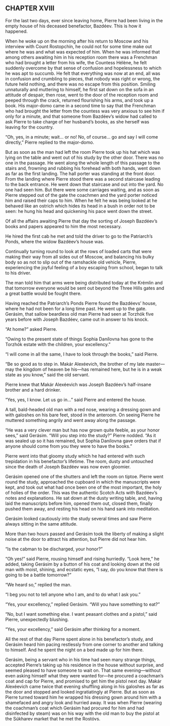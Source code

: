 ## CHAPTER XVIII

For the last two days, ever since leaving home, Pierre had been living
in the empty house of his deceased benefactor, Bazdéev. This is how it
happened.

When he woke up on the morning after his return to Moscow and his
interview with Count Rostopchín, he could not for some time make out
where he was and what was expected of him. When he was informed that
among others awaiting him in his reception room there was a Frenchman
who had brought a letter from his wife, the Countess Hélène, he felt
suddenly overcome by that sense of confusion and hopelessness to which
he was apt to succumb. He felt that everything was now at an end, all
was in confusion and crumbling to pieces, that nobody was right or
wrong, the future held nothing, and there was no escape from this
position. Smiling unnaturally and muttering to himself, he first sat
down on the sofa in an attitude of despair, then rose, went to the door
of the reception room and peeped through the crack, returned flourishing
his arms, and took up a book. His major-domo came in a second time to
say that the Frenchman who had brought the letter from the countess
was very anxious to see him if only for a minute, and that someone from
Bazdéev’s widow had called to ask Pierre to take charge of her husband’s
books, as she herself was leaving for the country.

“Oh, yes, in a minute; wait... or no! No, of course... go and say I will
come directly,” Pierre replied to the major-domo.

But as soon as the man had left the room Pierre took up his hat which
was lying on the table and went out of his study by the other door.
There was no one in the passage. He went along the whole length of this
passage to the stairs and, frowning and rubbing his forehead with
both hands, went down as far as the first landing. The hall porter was
standing at the front door. From the landing where Pierre stood there
was a second staircase leading to the back entrance. He went down that
staircase and out into the yard. No one had seen him. But there were
some carriages waiting, and as soon as Pierre stepped out of the gate
the coachmen and the yard porter noticed him and raised their caps to
him. When he felt he was being looked at he behaved like an ostrich
which hides its head in a bush in order not to be seen: he hung his head
and quickening his pace went down the street.

Of all the affairs awaiting Pierre that day the sorting of Joseph
Bazdéev’s books and papers appeared to him the most necessary.

He hired the first cab he met and told the driver to go to the
Patriarch’s Ponds, where the widow Bazdéev’s house was.

Continually turning round to look at the rows of loaded carts that were
making their way from all sides out of Moscow, and balancing his bulky
body so as not to slip out of the ramshackle old vehicle, Pierre,
experiencing the joyful feeling of a boy escaping from school, began to
talk to his driver.

The man told him that arms were being distributed today at the Krémlin
and that tomorrow everyone would be sent out beyond the Three Hills
gates and a great battle would be fought there.

Having reached the Patriarch’s Ponds Pierre found the Bazdéevs’ house,
where he had not been for a long time past. He went up to the gate.
Gerásim, that sallow beardless old man Pierre had seen at Torzhók five
years before with Joseph Bazdéev, came out in answer to his knock.

“At home?” asked Pierre.

“Owing to the present state of things Sophia Danílovna has gone to the
Torzhók estate with the children, your excellency.”

“I will come in all the same, I have to look through the books,” said
Pierre.

“Be so good as to step in. Makár Alexéevich, the brother of my late
master—may the kingdom of heaven be his—has remained here, but he is in
a weak state as you know,” said the old servant.

Pierre knew that Makár Alexéevich was Joseph Bazdéev’s half-insane
brother and a hard drinker.

“Yes, yes, I know. Let us go in...” said Pierre and entered the house.

A tall, bald-headed old man with a red nose, wearing a dressing gown and
with galoshes on his bare feet, stood in the anteroom. On seeing Pierre
he muttered something angrily and went away along the passage.

“He was a very clever man but has now grown quite feeble, as your honor
sees,” said Gerásim. “Will you step into the study?” Pierre nodded. “As
it was sealed up so it has remained, but Sophia Danílovna gave orders
that if anyone should come from you they were to have the books.”

Pierre went into that gloomy study which he had entered with such
trepidation in his benefactor’s lifetime. The room, dusty and untouched
since the death of Joseph Bazdéev was now even gloomier.

Gerásim opened one of the shutters and left the room on tiptoe. Pierre
went round the study, approached the cupboard in which the manuscripts
were kept, and took out what had once been one of the most important,
the holy of holies of the order. This was the authentic Scotch Acts
with Bazdéev’s notes and explanations. He sat down at the dusty writing
table, and, having laid the manuscripts before him, opened them out,
closed them, finally pushed them away, and resting his head on his hand
sank into meditation.

Gerásim looked cautiously into the study several times and saw Pierre
always sitting in the same attitude.

More than two hours passed and Gerásim took the liberty of making a
slight noise at the door to attract his attention, but Pierre did not
hear him.

“Is the cabman to be discharged, your honor?”

“Oh yes!” said Pierre, rousing himself and rising hurriedly. “Look
here,” he added, taking Gerásim by a button of his coat and looking down
at the old man with moist, shining, and ecstatic eyes, “I say, do you
know that there is going to be a battle tomorrow?”

“We heard so,” replied the man.

“I beg you not to tell anyone who I am, and to do what I ask you.”

“Yes, your excellency,” replied Gerásim. “Will you have something to
eat?”

“No, but I want something else. I want peasant clothes and a pistol,”
said Pierre, unexpectedly blushing.

“Yes, your excellency,” said Gerásim after thinking for a moment.

All the rest of that day Pierre spent alone in his benefactor’s study,
and Gerásim heard him pacing restlessly from one corner to another and
talking to himself. And he spent the night on a bed made up for him
there.

Gerásim, being a servant who in his time had seen many strange things,
accepted Pierre’s taking up his residence in the house without surprise,
and seemed pleased to have someone to wait on. That same evening—without
even asking himself what they were wanted for—he procured a coachman’s
coat and cap for Pierre, and promised to get him the pistol next day.
Makár Alexéevich came twice that evening shuffling along in his galoshes
as far as the door and stopped and looked ingratiatingly at Pierre. But
as soon as Pierre turned toward him he wrapped his dressing gown around
him with a shamefaced and angry look and hurried away. It was when
Pierre (wearing the coachman’s coat which Gerásim had procured for him
and had disinfected by steam) was on his way with the old man to buy the
pistol at the Súkharev market that he met the Rostóvs.





